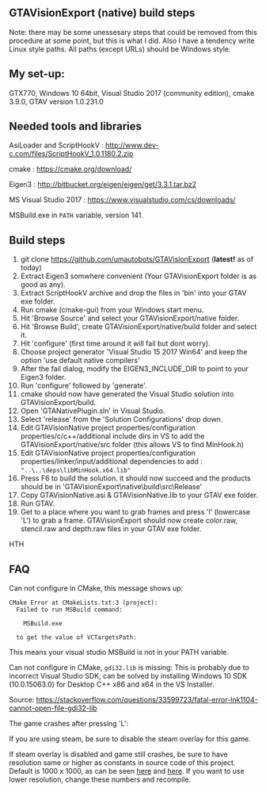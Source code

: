 **GTAVisionExport (native) build steps**
-------------------------------------
Note: there may be some unessesary steps that could be removed from this procedure at some point, but this is what I did. Also I have a tendency write Linux style paths. All paths (except URLs) should be Windows style.

My set-up:
----------
GTX770, Windows 10 64bit, Visual Studio 2017 (community edition), cmake 3.9.0, GTAV version 1.0.231.0

Needed tools and libraries
--------------------------
AsiLoader and ScriptHookV	: http://www.dev-c.com/files/ScriptHookV_1.0.1180.2.zip

cmake				: https://cmake.org/download/

Eigen3				: http://bitbucket.org/eigen/eigen/get/3.3.1.tar.bz2

MS Visual Studio 2017 		: https://www.visualstudio.com/cs/downloads/

MSBuild.exe in `PATH` variable, version 141.


Build steps
-----------
1. git clone https://github.com/umautobots/GTAVisionExport (**latest!** as of today)
2. Extract Eigen3 somwhere convenient (Your GTAVisionExport folder is as good as any).
3. Extract ScriptHookV archive and drop the files in 'bin' into your GTAV exe folder.
4. Run cmake (cmake-gui) from your Windows start menu.
5. Hit 'Browse Source' and select your GTAVisionExport/native folder.
6. Hit 'Browse Build', create GTAVisionExport/native/build folder and select it.
7. Hit 'configure' (first time around it will fail but dont worry).
8. Choose project generator 'Visual Studio 15 2017 Win64' and keep the option 'use default native compilers'
9. After the fail dialog, modify the EIGEN3_INCLUDE_DIR to point to your Eigen3 folder.
10. Run 'configure' followed by 'generate'.
11. cmake should now have generated the Visual Studio solution into GTAVisionExport/build.
12. Open 'GTANativePlugin.sln' in Visual Studio.
13. Select 'release' from the 'Solution Configurations' drop down.
14. Edit GTAVisionNative project properties/configuration properties/c/c++/additional include dirs in VS to add the GTAVisionExport/native/src folder (this allows VS to find MinHook.h)
15. Edit GTAVisionNative project properties/configuration properties/linker/input/additional dependencies to add : 
`"..\..\deps\libMinHook.x64.lib"` 
16. Press F6 to build the solution. it should now succeed and the products should be in 'GTAVisionExport\native\build\src\Release'
17. Copy GTAVisionNative.asi & GTAVisionNative.lib to your GTAV exe folder.
18. Run GTAV.
19. Get to a place where you want to grab frames and press 'l' (lowercase 'L') to grab a frame. GTAVisionExport should now create color.raw, stencil.raw and depth.raw files in your GTAV exe folder.

HTH

FAQ
---

Can not configure in CMake, this message shows up: 
```
CMake Error at CMakeLists.txt:3 (project):
  Failed to run MSBuild command:

    MSBuild.exe

  to get the value of VCTargetsPath:
```

This means your visual studio MSBuild is not in your PATH variable.

Can not configure in CMake, `gdi32.lib` is missing:
This is probably due to incorrect Visual Studio SDK, can be solved by installing Windows 10 SDK (10.0.15063.0) for Desktop C++ x86 and x64 in the VS Installer. 

Source: https://stackoverflow.com/questions/33599723/fatal-error-lnk1104-cannot-open-file-gdi32-lib

The game crashes after pressing 'L':

If you are using steam, be sure to disable the steam overlay for this game.

If steam overlay is disabled and game still crashes, be sure to have resolution same or higher as constants in source code of this project.
Default is 1000 x 1000, as can be seen [here](https://github.com/umautobots/GTAVisionExport/blob/4f2bf90997df056764605076c0c95b885c424c43/native/src/main.cpp#L235) and [here](https://github.com/umautobots/GTAVisionExport/blob/4f2bf90997df056764605076c0c95b885c424c43/native/src/main.cpp#L212).
If you want to use lower resolution, change these numbers and recompile.
